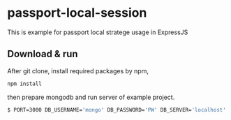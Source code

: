 # passport-local-session

This is example for passport local stratege usage in ExpressJS

## Download & run

After git clone, install required packages by npm,

```sh
npm install
```

then prepare mongodb and run server of example project.

```sh
$ PORT=3000 DB_USERNAME='mongo' DB_PASSWORD='PW' DB_SERVER='localhost' DATABASE='student' node server.js
```

